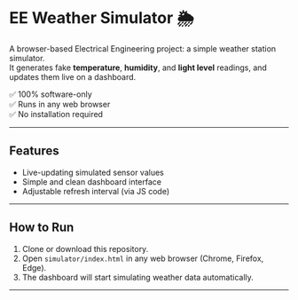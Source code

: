 # EE Weather Simulator 🌦️

A browser-based Electrical Engineering project: a simple weather station simulator.  
It generates fake **temperature**, **humidity**, and **light level** readings, and updates them live on a dashboard.

✅ 100% software-only  
✅ Runs in any web browser  
✅ No installation required  

---

## Features
- Live-updating simulated sensor values
- Simple and clean dashboard interface
- Adjustable refresh interval (via JS code)

---

## How to Run
1. Clone or download this repository.
2. Open `simulator/index.html` in any web browser (Chrome, Firefox, Edge).
3. The dashboard will start simulating weather data automatically.

---

